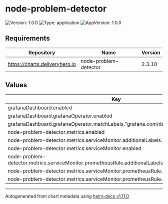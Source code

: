 # node-problem-detector

![Version: 1.0.0](https://img.shields.io/badge/Version-1.0.0-informational?style=flat-square) ![Type: application](https://img.shields.io/badge/Type-application-informational?style=flat-square) ![AppVersion: 1.0.0](https://img.shields.io/badge/AppVersion-1.0.0-informational?style=flat-square)

## Requirements

| Repository | Name | Version |
|------------|------|---------|
| https://charts.deliveryhero.io | node-problem-detector | 2.3.10 |

## Values

| Key | Type | Default | Description |
|-----|------|---------|-------------|
| grafanaDashboard.enabled | bool | `true` |  |
| grafanaDashboard.grafanaOperator.enabled | bool | `true` |  |
| grafanaDashboard.grafanaOperator.matchLabels."grafana.com/dashboards" | string | `"portefaix"` |  |
| node-problem-detector.metrics.enabled | bool | `true` |  |
| node-problem-detector.metrics.serviceMonitor.additionalLabels."prometheus.io/operator" | string | `"portefaix"` |  |
| node-problem-detector.metrics.serviceMonitor.enabled | bool | `true` |  |
| node-problem-detector.metrics.serviceMonitor.prometheusRule.additionalLabels."prometheus.io/operator" | string | `"portefaix"` |  |
| node-problem-detector.metrics.serviceMonitor.prometheusRule.defaultRules.create | bool | `true` |  |
| node-problem-detector.metrics.serviceMonitor.prometheusRule.enabled | bool | `false` |  |

----------------------------------------------
Autogenerated from chart metadata using [helm-docs v1.11.0](https://github.com/norwoodj/helm-docs/releases/v1.11.0)
